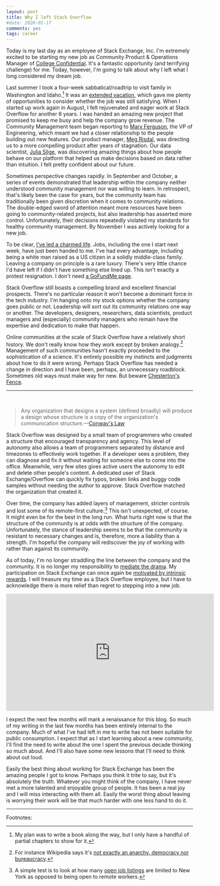 ```yaml
---
layout: post
title: Why I left Stack Overflow
#date: 2020-01-17
comments: yes
tags: career
---
```


Today is my last day as an employee of Stack Exchange, Inc. I'm
extremely excited to be starting my new job as Community Product &
Operations Manager of
[College Confidential](https://talk.collegeconfidential.com/). It's a
fantastic opportunity (and terrifying challenge) for me. Today,
however, I'm going to talk about why I left what I long considered my
dream job.

Last summer I took a four-week sabbatical/roadtrip to visit family in
Washington and Idaho.[^1] It was an
[extended vacation](https://jlericson.com/2015/07/21/vacation.html),
which gave me plenty of opportunities to consider whether the job was
still satisfying. When I started up work again in August, I felt
rejuvenated and eager work at Stack Overflow for another 6 years. I
was handed an amazing new project that promised to keep me busy and
help the company grow revenue. The Community Management team began
reporting to
[Mary Ferguson](https://www.linkedin.com/in/mary-ferguson-866252/),
the VP of Engineering, which meant we had a closer relationship to the
people building out new features. Our product manager,
[Meg Risdal](https://mrisdal.github.io/blog/posts/reflections-on-stack-overflow/),
was directing us to a more compelling product after years of
stagnation. Our data scientist,
[Julia Silge](https://juliasilge.com/resume/), was discovering amazing
things about how people behave on our platform that helped us make
decisions based on data rather than intuition. I felt pretty confident
about our future.

Sometimes perspective changes rapidly. In September and October, a
series of events demonstrated that leadership within the company
neither understood community management nor was willing to learn. In
retrospect, that's likely been the case for years, but the community
team has traditionally been given discretion when it comes to
community relations. The double-edged sword of attention meant more
resources have been going to community-related projects, but also
leadership has asserted more control. Unfortunately, their decisions
repeatedly violated my standards for healthy community management. By
November I was actively looking for a new job.

To be clear,
[I've led a charmed life](https://jlericson.com/2015/04/22/cs_females.html). Jobs,
including the one I start next week, have just been handed to me. I've
had every advantage, including being a white man raised as a US
citizen in a solidly middle-class family. Leaving a company on
principle is a rare luxury. There's very little chance I'd have left
if I didn't have something else lined up. This isn't exactly a protest
resignation. I don't need
[a GoFundMe page](https://www.gofundme.com/f/thanking-josh-heyer-for-shaping-stack-overflow).

Stack Overflow still boasts a compelling brand and excellent financial
prospects. There's no particular reason it won't become a dominant
force in the tech industry. I'm hanging onto my stock options whether
the company goes public or not. Leadership will sort out its
community relations one way or another. The developers, designers,
researchers, data scientists, product managers and (especially)
community managers who remain have the expertise and dedication to
make that happen.

Online communities at the scale of Stack Overflow have a relatively
short history. We don't really know how they work except by broken
analogy.[^2] Management of such communities hasn't exactly proceeded
to the sophistication of a science. It's entirely possible my
instincts and judgments about how to do it were wrong. Perhaps Stack
Overflow has needed a change in direction and I have been, perhaps, an
unnecessary roadblock. Sometimes old ways must make way for new. But
beware
[Chesterton's Fence](https://florentcrivello.com/index.php/2019/09/04/the-efficiency-destroying-magic-of-tidying-up/).

---

<br>

> Any organization that designs a system (defined broadly) will
> produce a design whose structure is a copy of the organization's
> communication
> structure.&mdash;[Conway's Law](https://www.melconway.com/Home/Conways_Law.html)

Stack Overflow was designed by a small team of programmers who created
a structure that encouraged transparency and agency. This level of
autonomy also allows a team of programmers separated by distance and
timezones to effectively work together. If a developer sees a problem,
they can diagnose and fix it without waiting for someone else to come
into the office. Meanwhile, very few sites gives active users the
autonomy to edit and delete other people's content. A dedicated user
of Stack Exchange/Overflow can quickly fix typos, broken links and
buggy code samples without needing the author to approve.  Stack
Overflow matched the organization that created it.

Over time, the company has added layers of management, stricter
controls and lost some of its remote-first culture.[^3] This isn't
unexpected, of course. It might even be for the best in the long
run. What hurts right now is that the structure of the community is at
odds with the structure of the company. Unfortunately, the stance of
leadership seems to be that the community is resistant to necessary
changes and is, therefore, more a liability than a strength. I'm
hopeful the company will rediscover the joy of working with rather
than against its community.

As of today, I'm no longer straddling the line between the company and
the community. It is no longer my responsibility to
[mediate the drama](https://meta.stackexchange.com/a/311933/1438). My
participation on Stack Exchange can once again be
[motivated by intrinsic rewards](https://meta.stackexchange.com/questions/42481/the-problem-with-extrinsic-motivation). I
will treasure my time as a Stack Overflow employee, but I have to
acknowledge there is more relief than regret to stepping into a new
job.

<iframe width="560" height="315"
src="https://www.youtube.com/embed/tFzEo_wMOAc" frameborder="0"
allow="accelerometer; autoplay; encrypted-media; gyroscope;
picture-in-picture" allowfullscreen></iframe>

I expect the next few months will mark a renaissance for this blog. So
much of my writing in the last few months has been entirely internal
to the company. Much of what I've had left in me to write has not been
suitable for public consumption. I expect that as I start learning
about a new community, I'll find the need to write about the one I
spent the previous decade thinking so much about. And I'll also have
some new lessons that I'll need to think about out loud.


Easily the best thing about working for Stack Exchange has been the
amazing people I got to know. Perhaps you think it trite to say, but
it's absolutely the truth. Whatever you might think of the company, I
have never met a more talented and enjoyable group of people. It has
been a real joy and I will miss interacting with them all. Easily the
worst thing about leaving is worrying their work will be that much
harder with one less hand to do it. 

---

Footnotes:

[^1]: My plan was to write a book along the way, but I only have a
    handful of partial chapters to show for it.

[^2]: For instance Wikipedia says it's
    [not exactly an anarchy, democracy nor bureaucracy](https://en.wikipedia.org/wiki/Wikipedia:What_Wikipedia_is_not).

[^3]: A simple test is to look at how many
    [open job listings](https://stackoverflow.com/company/work-here)
    are limited to New York as opposed to being open to remote
    workers. 
